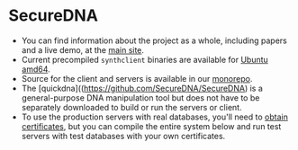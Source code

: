 # SecureDNA

- You can find information about the project as a whole, including papers and a live demo, at the [main site](https://securedna.org).
- Current precompiled `synthclient` binaries are available for [Ubuntu amd64](https://github.com/SecureDNA/ppa).
- Source for the client and servers is available in our [monorepo](https://github.com/SecureDNA/SecureDNA).
- The [quickdna]((https://github.com/SecureDNA/SecureDNA) is a general-purpose DNA manipulation tool but does not have to be separately downloaded to build or run the servers or client.
- To use the production servers with real databases, you'll need to [obtain certificates](https://securedna.org/start/), but you can compile the entire system below and run test servers with test databases with your own certificates.
